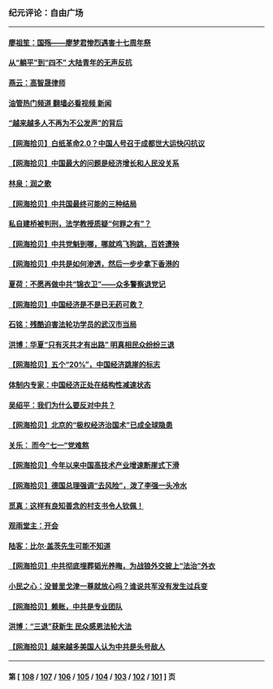 ### 纪元评论：自由广场
---
#### [廖祖笙：国殇——廖梦君惨烈遇害十七周年祭](../../pages/nsc993/n14035636.md?07180330) 
#### [从“躺平”到“四不” 大陆青年的无声反抗](../../pages/nsc993/n14034924.md?07180330) 
#### [燕云：高智晟律师](../../pages/nsc993/n14034945.md?07180330) 
#### [油管热门频道 翻墙必看视频 新闻](ok?07180330)
#### [“越来越多人不再为不公发声”的背后](../../pages/nsc993/n14034935.md?07180330) 
#### [【网海拾贝】白纸革命2.0？中国人号召于成都世大运快闪抗议](../../pages/nsc993/n14034919.md?07180330) 
#### [【网海拾贝】中国最大的问题是经济增长和人民没关系](../../pages/nsc993/n14033024.md?07180330) 
#### [林泉：润之歌](../../pages/nsc993/n14032905.md?07180330) 
#### [【网海拾贝】中共国最终可能的三种结局](../../pages/nsc993/n14032149.md?07180330) 
#### [私自建桥被判刑，法学教授质疑“何罪之有”？](../../pages/nsc993/n14031517.md?07180330) 
#### [【网海拾贝】中共党魁到哪，哪就鸡飞狗跳，百姓遭殃](../../pages/nsc993/n14031033.md?07180330) 
#### [【网海拾贝】中共是如何渗透，然后一步步拿下香港的](../../pages/nsc993/n14030717.md?07180330) 
#### [夏荷：不愿再做中共“锦衣卫”——众多警察退党记](../../pages/nsc993/n14029941.md?07180330) 
#### [【网海拾贝】中国经济是不是已无药可救？](../../pages/nsc993/n14029976.md?07180330) 
#### [石铭：残酷迫害法轮功学员的武汉市当局](../../pages/nsc993/n14029514.md?07180330) 
#### [洪博：华夏“只有灭共才有出路” 明真相民众纷纷三退](../../pages/nsc993/n14029396.md?07180330) 
#### [【网海拾贝】五个“20%”，中国经济跳崖的标志](../../pages/nsc993/n14029226.md?07180330) 
#### [体制内专家：中国经济正处在结构性减速状态](../../pages/nsc993/n14029095.md?07180330) 
#### [吴绍平：我们为什么要反对中共？](../../pages/nsc993/n14027674.md?07180330) 
#### [【网海拾贝】北京的“极权经济治国术”已成全球隐患](../../pages/nsc993/n14027923.md?07180330) 
#### [关乐： 而今“七一”党难熬](../../pages/nsc993/n14027325.md?07180330) 
#### [【网海拾贝】今年以来中国高技术产业增速断崖式下滑](../../pages/nsc993/n14027114.md?07180330) 
#### [【网海拾贝】德国总理强调“去风险”，泼了李强一头冷水](../../pages/nsc993/n14026680.md?07180330) 
#### [觅真：这样有良知善念的村支书令人钦佩！](../../pages/nsc993/n14026467.md?07180330) 
#### [观雨堂主：开会](../../pages/nsc993/n14026463.md?07180330) 
#### [陆客：比尔·盖茨先生可能不知道](../../pages/nsc993/n14026461.md?07180330) 
#### [【网海拾贝】中共彻底埋葬韬光养晦，为战狼外交披上“法治”外衣](../../pages/nsc993/n14026258.md?07180330) 
#### [小民之心：没普里戈津一尊就放心吗？谁说共军没有发生过兵变](../../pages/nsc993/n14026246.md?07180330) 
#### [【网海拾贝】赖账，中共是专业团队](../../pages/nsc993/n14025929.md?07180330) 
#### [洪博：“三退”获新生 民众感恩法轮大法](../../pages/nsc993/n14024094.md?07180330) 
#### [【网海拾贝】越来越多美国人认为中共是头号敌人](../../pages/nsc993/n14024091.md?07180330) 

---
#### 第 [ [108](./108.md?07180330) / [107](./107.md?07180330) / [106](./106.md?07180330) / [105](./105.md?07180330) / [104](./104.md?07180330) / [103](./103.md?07180330) / [102](./102.md?07180330) / [101](./101.md?07180330) ] 页
